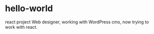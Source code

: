# hello-world
react project
Web designer, working with WordPress cms, now trying to work with react.
